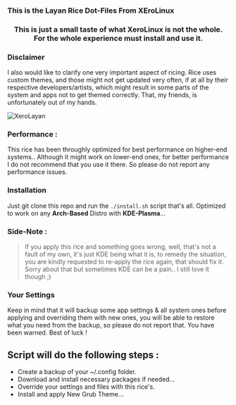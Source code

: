 ### This is the Layan Rice Dot-Files From XEroLinux

<h3 align="center">This is just a small taste of what XeroLinux is not the whole.<br /> For the whole experience must install and use it.</h3>

### Disclaimer

I also would like to clarify one very important aspect of ricing. Rice uses custom themes, and those might not get updated very often, if at all by their respective developers/artists, which might result in some parts of the system and apps not to get themed correctly. That, my friends, is unfortunately out of my hands.

![XeroLayan](https://i.imgur.com/pkJa46J.png)

### Performance :

This rice has been throughly optimized for best performance on higher-end systems.. Although it might work on lower-end ones, for better performance I do not recommend that you use it there. So please do not report any performance issues.

### Installation

Just git clone this repo and run the `./install.sh` script that's all. Optimized to work on any **Arch-Based** Distro with **KDE-Plasma**...

### Side-Note :

> If you apply this rice and something goes wrong, well, that's not a fault of my own, it's just KDE being what it is, to remedy the situation, you are kindly requested to re-apply the rice again, that should fix it. Sorry about that but sometimes KDE can be a pain.. I still love it though ;)

### Your Settings

Keep in mind that it will backup some app settings & all system ones before applying and overriding them with new ones, you will be able to restore what you need from the backup, so please do not report that. You have been warned. Best of luck !

## Script will do the following steps :

- Create a backup of your ~/.config folder.
- Download and install necessary packages if needed...
- Override your settings and files with this rice's.
- Install and apply New Grub Theme...
